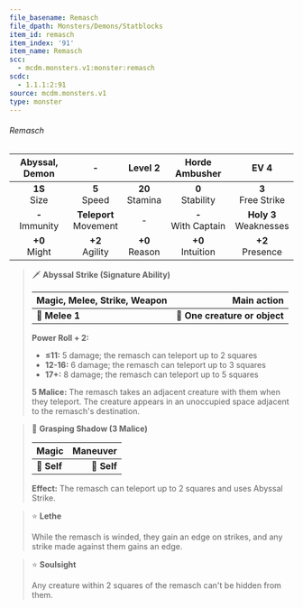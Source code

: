 ```yaml
---
file_basename: Remasch
file_dpath: Monsters/Demons/Statblocks
item_id: remasch
item_index: '91'
item_name: Remasch
scc:
  - mcdm.monsters.v1:monster:remasch
scdc:
  - 1.1.1:2:91
source: mcdm.monsters.v1
type: monster
---
```


###### Remasch

|   Abyssal, Demon    |             -              |       Level 2       |     Horde Ambusher      |            EV 4            |
| :-----------------: | :------------------------: | :-----------------: | :---------------------: | :------------------------: |
|  **1S**<br/> Size   |      **5**<br/> Speed      | **20**<br/> Stamina |  **0**<br/> Stability   |   **3**<br/> Free Strike   |
| **-**<br/> Immunity | **Teleport**<br/> Movement |          -          | **-**<br/> With Captain | **Holy 3**<br/> Weaknesses |
|  **+0**<br/> Might  |    **+2**<br/> Agility     | **+0**<br/> Reason  |  **+0**<br/> Intuition  |    **+2**<br/> Presence    |

<!-- -->
> 🗡 **Abyssal Strike (Signature Ability)**
>
> | **Magic, Melee, Strike, Weapon** |               **Main action** |
> | -------------------------------- | ----------------------------: |
> | **📏 Melee 1**                   | **🎯 One creature or object** |
>
> **Power Roll + 2:**
>
> - **≤11:** 5 damage; the remasch can teleport up to 2 squares
> - **12-16:** 6 damage; the remasch can teleport up to 3 squares
> - **17+:** 8 damage; the remasch can teleport up to 5 squares
>
> **5 Malice:** The remasch takes an adjacent creature with them when they teleport. The creature appears in an unoccupied space adjacent to the remasch's destination.

<!-- -->
> 👤 **Grasping Shadow (3 Malice)**
>
> | **Magic**   | **Maneuver** |
> | ----------- | -----------: |
> | **📏 Self** |  **🎯 Self** |
>
> **Effect:** The remasch can teleport up to 2 squares and uses Abyssal Strike.

<!-- -->
> ⭐️ **Lethe**
>
> While the remasch is winded, they gain an edge on strikes, and any strike made against them gains an edge.

<!-- -->
> ⭐️ **Soulsight**
>
> Any creature within 2 squares of the remasch can't be hidden from them.
